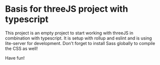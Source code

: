 # Basis for threeJS project with typescript

This project is an empty project to start working with threeJS in combination with typescript. It is setup with rollup and eslint and is using lite-server for development.
Don't forget to install Sass globally to compile the CSS as well!

Have fun!